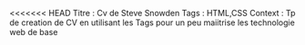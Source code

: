 <<<<<<< HEAD
Titre : Cv de Steve Snowden
Tags : HTML,CSS
Context : Tp de creation de CV en utilisant les Tags pour un peu maiitrise
les technologie web de base
